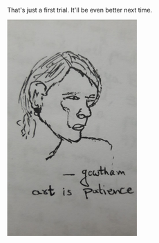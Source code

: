 That's just a first trial. It'll be even better next time.

<img src="images/insta_dp.jpeg" width="300" height="500"> 
